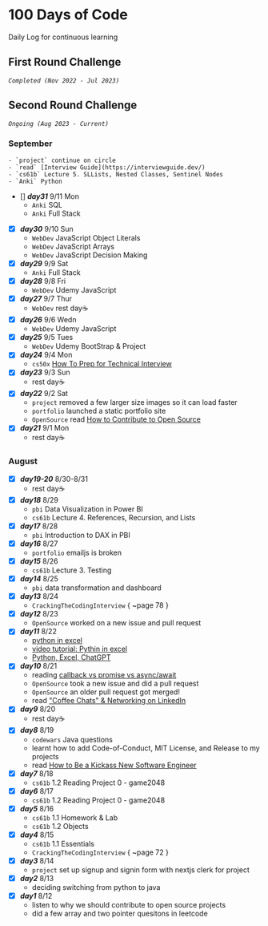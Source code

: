 # 100 Days of Code
Daily Log for continuous learning <br>
## First Round Challenge 
*`Completed (Nov 2022 - Jul 2023)`* <br>

<!-- ## To-Do
read these LinkedIn articles:
- [ ] [The 6 big weaknesses of coding bootcamps and how to fix them](https://www.linkedin.com/pulse/how-coding-bootcamps-weak-raymond-gan/).
- [ ] [My ideal coding bootcamp](https://www.linkedin.com/pulse/my-ideal-coding-bootcamp-raymond-gan/). Here's what "Raymond's Bootcamp" would be like. Do this to truly be competitive for software jobs.
- [ ] [To bootcamp grads: The cold cutthroat reality of becoming a software engineer](https://www.linkedin.com/pulse/bootcamp-grads-cold-cutthroat-reality-becoming-software-raymond-gan/). Companies often hire only < 1% of software job applicants! Startups often give you just one month to be as fast as the rest of the software team. If not, you're fired.
- [ ] To software developers: [How to make a popular LinkedIn page](https://www.linkedin.com/pulse/software-developers-how-make-popular-linkedin-page-raymond-gan/) -->

## Second Round Challenge
*`Ongoing (Aug 2023 - Current)`* <br>
### September
    - `project` continue on circle
    - `read` [Interview Guide](https://interviewguide.dev/)    
    - `cs61b` Lecture 5. SLLists, Nested Classes, Sentinel Nodes
    - `Anki` Python

 - [] ***day31*** 9/11 Mon
    - `Anki` SQL
    - `Anki` Full Stack
 - [x] ***day30*** 9/10 Sun
    - `WebDev` JavaScript Object Literals
    - `WebDev` JavaScript Arrays
    - `WebDev` JavaScript Decision Making
 - [x] ***day29*** 9/9 Sat
    - `Anki` Full Stack
 - [x] ***day28*** 9/8 Fri
    - `WebDev` Udemy JavaScript
 - [x] ***day27*** 9/7 Thur
    - `WebDev` rest day☕
 - [x] ***day26*** 9/6 Wedn
    - `WebDev` Udemy JavaScript
 - [x] ***day25*** 9/5 Tues
    - `WebDev` Udemy BootStrap & Project
 - [x] ***day24*** 9/4 Mon
    - `cs50x` [How To Prep for Technical Interview](https://cs50.harvard.edu/x/2023/prepare/)
 - [x] ***day23*** 9/3 Sun
    - rest day☕
 - [x] ***day22*** 9/2 Sat
    - `project` removed a few larger size images so it can load faster
    - `portfolio` launched a static portfolio site
    - `OpenSource` read [How to Contribute to Open Source](https://opensource.guide/how-to-contribute/)
 - [x] ***day21*** 9/1 Mon
    - rest day☕
### August 
 - [x] ***day19-20*** 8/30-8/31
    - rest day☕
 - [x] ***day18*** 8/29
    - `pbi` Data Visualization in Power BI
    - `cs61b` Lecture 4. References, Recursion, and Lists
 - [x] ***day17*** 8/28
    - `pbi` Introduction to DAX in PBI 
 - [x] ***day16*** 8/27
    - `portfolio` emailjs is broken
 - [x] ***day15*** 8/26
    - `cs61b` Lecture 3. Testing
 - [x] ***day14*** 8/25
    - `pbi` data transformation and dashboard
 - [x] ***day13*** 8/24
    - `CrackingTheCodingInterview` { ~page 78 }
 - [x] ***day12*** 8/23
    - `OpenSource` worked on a new issue and pull request
 - [x] ***day11*** 8/22
    - [python in excel](https://techcommunity.microsoft.com/t5/microsoft-365-blog/introducing-python-in-excel-the-best-of-both-worlds-for-data/ba-p/3905482)
    - [video tutorial: Pythin in excel](https://www.youtube.com/watch?v=FbBXtqtRnWU&ab_channel=LeilaGharani)
    - [Python, Excel, ChatGPT](https://www.youtube.com/watch?v=-_1IaUjO-hk&ab_channel=MyOnlineTrainingHub)
 - [x] ***day10*** 8/21
    - reading [callback vs promise vs async/await](https://medium.com/@anny.huynh32/callbacks-vs-promises-vs-async-await-a66668d44c7b)
    - `OpenSource` took a new issue and did a pull request    
    - `OpenSource` an older pull request got merged!
    - read ["Coffee Chats"​ & Networking on LinkedIn](https://www.linkedin.com/pulse/beginners-guide-coffee-chats-networking-linkedin-rebecca-mclaren/)
 - [x] ***day9*** 8/20
    - rest day☕
 - [x] ***day8*** 8/19
    - `codewars` Java questions
    - learnt how to add Code-of-Conduct, MIT License, and Release to my projects
    - read [How to Be a Kickass New Software Engineer](https://www.linkedin.com/pulse/how-kickass-new-software-engineer-raymond-gan/?ref=blog.pragmaticengineer.com)
 - [x] ***day7*** 8/18
    - `cs61b` 1.2 Reading Project 0 - game2048
 - [x] ***day6*** 8/17
    - `cs61b` 1.2 Reading Project 0 - game2048
 - [x] ***day5*** 8/16
    - `cs61b` 1.1 Homework & Lab
    - `cs61b` 1.2 Objects 
 - [x] ***day4*** 8/15
    - `cs61b` 1.1 Essentials 
    - `CrackingTheCodingInterview` { ~page 72 }
 - [x] ***day3*** 8/14
    - `project` set up signup and signin form with nextjs clerk for project
 - [x] ***day2*** 8/13
    - deciding switching from python to java
 - [x] ***day1*** 8/12
    - listen to why we should contribute to open source projects 
    - did a few array and two pointer quesitons in leetcode 
